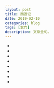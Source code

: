```yaml
---
layout: post
title: 西游记
date: 2019-02-10
categories: blog
tags: [玄门]
description: 文章金句。
---
```


- []()
- []()
- []()
- []()
- []()
- []()
- []()
- []()
